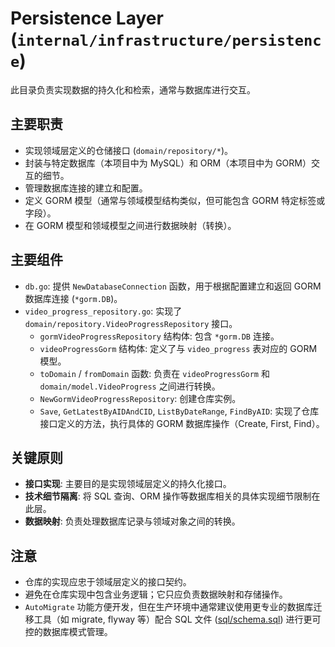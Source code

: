 # Persistence Layer (`internal/infrastructure/persistence`)

此目录负责实现数据的持久化和检索，通常与数据库进行交互。

## 主要职责

*   实现领域层定义的仓储接口 (`domain/repository/*`)。
*   封装与特定数据库（本项目中为 MySQL）和 ORM（本项目中为 GORM）交互的细节。
*   管理数据库连接的建立和配置。
*   定义 GORM 模型（通常与领域模型结构类似，但可能包含 GORM 特定标签或字段）。
*   在 GORM 模型和领域模型之间进行数据映射（转换）。

## 主要组件

*   `db.go`: 提供 `NewDatabaseConnection` 函数，用于根据配置建立和返回 GORM 数据库连接 (`*gorm.DB`)。
*   `video_progress_repository.go`: 实现了 `domain/repository.VideoProgressRepository` 接口。
    *   `gormVideoProgressRepository` 结构体: 包含 `*gorm.DB` 连接。
    *   `videoProgressGorm` 结构体: 定义了与 `video_progress` 表对应的 GORM 模型。
    *   `toDomain` / `fromDomain` 函数: 负责在 `videoProgressGorm` 和 `domain/model.VideoProgress` 之间进行转换。
    *   `NewGormVideoProgressRepository`: 创建仓库实例。
    *   `Save`, `GetLatestByAIDAndCID`, `ListByDateRange`, `FindByAID`: 实现了仓库接口定义的方法，执行具体的 GORM 数据库操作（Create, First, Find）。

## 关键原则

*   **接口实现**: 主要目的是实现领域层定义的持久化接口。
*   **技术细节隔离**: 将 SQL 查询、ORM 操作等数据库相关的具体实现细节限制在此层。
*   **数据映射**: 负责处理数据库记录与领域对象之间的转换。

## 注意

*   仓库的实现应忠于领域层定义的接口契约。
*   避免在仓库实现中包含业务逻辑；它只应负责数据映射和存储操作。
*   `AutoMigrate` 功能方便开发，但在生产环境中通常建议使用更专业的数据库迁移工具（如 migrate, flyway 等）配合 SQL 文件 ([sql/schema.sql](mdc:sql/schema.sql)) 进行更可控的数据库模式管理。 